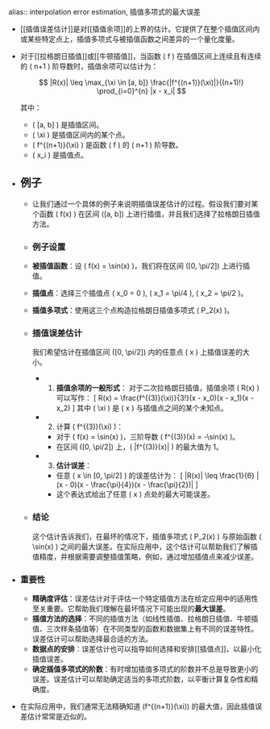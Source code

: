 alias:: interpolation error estimation, 插值多项式的最大误差

- [[插值误差估计]]是对[[插值余项]]的上界的估计。它提供了在整个插值区间内或某些特定点上，插值多项式与被插值函数之间差异的一个量化度量。
- 对于[[拉格朗日插值]]或[[牛顿插值]]，当函数 \( f \) 在插值区间上连续且有连续的 \( n+1 \) 阶导数时，插值余项可以估计为：
  
  $$ |R(x)| \leq \max_{\xi \in [a, b]} \frac{|f^{(n+1)}(\xi)|}{(n+1)!} \prod_{i=0}^{n} |x - x_i| $$
  
  其中：
	- \( [a, b] \) 是插值区间。
	- \( \xi \) 是插值区间内的某个点。
	- \( f^{(n+1)}(\xi) \) 是函数 \( f \) 的 \( n+1 \) 阶导数。
	- \( x_i \) 是插值点。
- ## 例子
	- 让我们通过一个具体的例子来说明插值误差估计的过程。假设我们要对某个函数 \( f(x) \) 在区间 \([a, b]\) 上进行插值，并且我们选择了拉格朗日插值方法。
	- ### 例子设置
	- **被插值函数**：设 \( f(x) = \sin(x) \)，我们将在区间 \([0, \pi/2]\) 上进行插值。
	- **插值点**：选择三个插值点 \( x_0 = 0 \), \( x_1 = \pi/4 \), \( x_2 = \pi/2 \)。
	- **插值多项式**：使用这三个点构造拉格朗日插值多项式 \( P_2(x) \)。
	- ### 插值误差估计
	  
	  我们希望估计在插值区间 \([0, \pi/2]\) 内的任意点 \( x \) 上插值误差的大小。
		- 1. **插值余项的一般形式**：
		   对于二次拉格朗日插值，插值余项 \( R(x) \) 可以写作：
		   \[ R(x) = \frac{f^{(3)}(\xi)}{3!}(x - x_0)(x - x_1)(x - x_2) \]
		   其中 \( \xi \) 是 \( x \) 与插值点之间的某个未知点。
		- 2. 计算 \( f^{(3)}(\xi) \)：
			- 对于 \( f(x) = \sin(x) \)，三阶导数 \( f^{(3)}(x) = -\sin(x) \)。
			- 在区间 \([0, \pi/2]\) 上，\( |f^{(3)}(x)| \) 的最大值为 1。
		- 3. **估计误差**：
			- 任意 \( x \in [0, \pi/2] \) 的误差估计为：
			  \[ |R(x)| \leq \frac{1}{6} |(x - 0)(x - \frac{\pi}{4})(x - \frac{\pi}{2})| \]
			- 这个表达式给出了任意 \( x \) 点处的最大可能误差。
	- ### 结论
	  
	  这个估计告诉我们，在最坏的情况下，插值多项式 \( P_2(x) \) 与原始函数 \( \sin(x) \) 之间的最大误差。在实际应用中，这个估计可以帮助我们了解插值精度，并根据需要调整插值策略，例如，通过增加插值点来减少误差。
- ### 重要性
	- **精确度评估**：误差估计对于评估一个特定插值方法在给定应用中的适用性至关重要。它帮助我们理解在最坏情况下可能出现的**最大误差**。
	- **插值方法的选择**：不同的插值方法（如线性插值、拉格朗日插值、牛顿插值、三次样条插值等）在不同类型的函数和数据集上有不同的误差特性。误差估计可以帮助选择最合适的方法。
	- **数据点的安排**：误差估计也可以指导如何选择和安排[[插值点]]，以最小化插值误差。
	- **确定插值多项式的阶数**：有时增加插值多项式的阶数并不总是导致更小的误差。误差估计可以帮助确定适当的多项式阶数，以平衡计算复杂性和精确度。
- 在实际应用中，我们通常无法精确知道 \(f^{(n+1)}(\xi)\) 的最大值，因此插值误差估计常常是近似的。